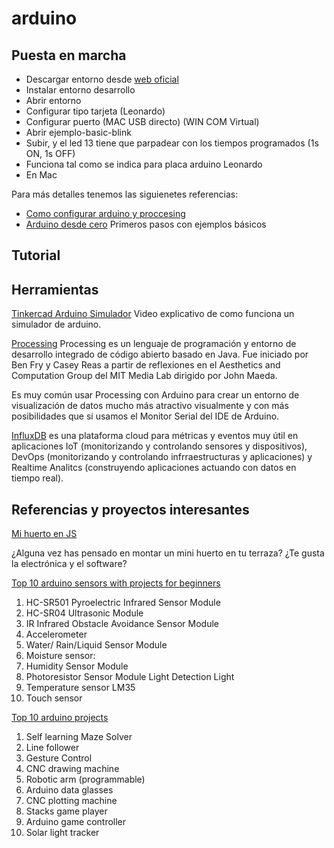 # arduino

## Puesta en marcha

* Descargar entorno desde [web oficial](https://www.arduino.cc/)
* Instalar entorno desarrollo
* Abrir entorno
* Configurar tipo tarjeta (Leonardo)
* Configurar puerto (MAC USB directo) (WIN COM Virtual) 
* Abrir ejemplo-basic-blink
* Subir, y el led 13 tiene que parpadear con los tiempos programados (1s ON, 1s OFF)
* Funciona tal como se indica para placa arduino Leonardo
* En Mac 

Para más detalles tenemos las siguienetes referencias:
* [Como configurar arduino y proccesing](https://www.youtube.com/watch?v=60OrStrrpMk)
* [Arduino desde cero](https://www.youtube.com/watch?v=3BnS59Kg9DE) Primeros pasos con ejemplos básicos

## Tutorial

## Herramientas

[Tinkercad Arduino Simulador](https://www.youtube.com/watch?v=j7KYwDUHn_w) Video explicativo de como funciona un simulador de arduino.

[Processing](https://processing.org/) Processing es un lenguaje de programación y entorno de desarrollo integrado de código abierto basado en Java. Fue iniciado por Ben Fry y Casey Reas a partir de reflexiones en el Aesthetics and Computation Group del MIT Media Lab dirigido por John Maeda.

Es muy común usar Processing con Arduino para crear un entorno de visualización  de datos mucho más atractivo visualmente y con más posibilidades que si usamos el Monitor Serial del IDE de Arduino.

[InfluxDB](https://www.influxdata.com/) es una plataforma cloud para métricas y eventos muy útil en aplicaciones IoT (monitorizando y controlando sensores y dispositivos), DevOps (monitorizando y controlando infrraestructuras y aplicaciones) y Realtime Analitcs (construyendo aplicaciones actuando con datos en tiempo real).

## Referencias y proyectos interesantes

[Mi huerto en JS](https://www.youtube.com/watch?v=0ZxcSi_JHOY&feature=em-subs_digest-vrecs)

¿Alguna vez has pensado en montar un mini huerto en tu terraza? ¿Te gusta la electrónica y el software?

[Top 10 arduino sensors with projects for beginners](https://www.youtube.com/watch?v=cAKnTSJb-SE&feature=em-subs_digest-vrecs)
01. HC-SR501 Pyroelectric Infrared Sensor Module
02. HC-SR04 Ultrasonic Module
03. IR Infrared Obstacle Avoidance Sensor Module
04. Accelerometer
05. Water/ Rain/Liquid Sensor Module
06. Moisture sensor:
07. Humidity Sensor Module
08. Photoresistor Sensor Module Light Detection Light
09. Temperature sensor LM35
10. Touch sensor

[Top 10 arduino projects](https://www.youtube.com/watch?v=0XTcJ5-0u00&feature=em-subs_digest-vrecs)
01. Self learning Maze Solver
02. Line follower
03. Gesture Control
04. CNC drawing machine
05. Robotic arm (programmable)
06. Arduino data glasses
07. CNC plotting machine
08. Stacks game player
09. Arduino game controller
10. Solar light tracker
